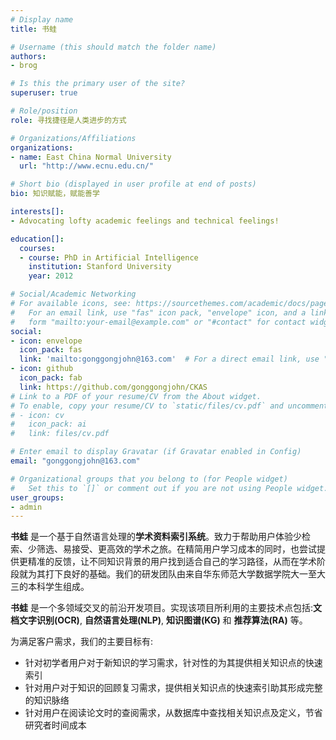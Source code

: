 ```yaml
---
# Display name
title: 书蛙

# Username (this should match the folder name)
authors:
- brog

# Is this the primary user of the site?
superuser: true

# Role/position
role: 寻找捷径是人类进步的方式

# Organizations/Affiliations
organizations:
- name: East China Normal University
  url: "http://www.ecnu.edu.cn/"

# Short bio (displayed in user profile at end of posts)
bio: 知识赋能，赋能善学

interests[]:
- Advocating lofty academic feelings and technical feelings!

education[]:
  courses:
  - course: PhD in Artificial Intelligence
    institution: Stanford University
    year: 2012

# Social/Academic Networking
# For available icons, see: https://sourcethemes.com/academic/docs/page-builder/#icons
#   For an email link, use "fas" icon pack, "envelope" icon, and a link in the
#   form "mailto:your-email@example.com" or "#contact" for contact widget.
social:
- icon: envelope
  icon_pack: fas
  link: 'mailto:gonggongjohn@163.com'  # For a direct email link, use "mailto:test@example.org".
- icon: github
  icon_pack: fab
  link: https://github.com/gonggongjohn/CKAS
# Link to a PDF of your resume/CV from the About widget.
# To enable, copy your resume/CV to `static/files/cv.pdf` and uncomment the lines below.
# - icon: cv
#   icon_pack: ai
#   link: files/cv.pdf

# Enter email to display Gravatar (if Gravatar enabled in Config)
email: "gonggongjohn@163.com"

# Organizational groups that you belong to (for People widget)
#   Set this to `[]` or comment out if you are not using People widget.
user_groups:
- admin
---
```


**书蛙** 是一个基于自然语言处理的**学术资料索引系统**。致力于帮助用户体验少检索、少筛选、易接受、更高效的学术之旅。在精简用户学习成本的同时，也尝试提供更精准的反馈，让不同知识背景的用户找到适合自己的学习路径，从而在学术阶段就为其打下良好的基础。我们的研发团队由来自华东师范大学数据学院大一至大三的本科学生组成。

**书蛙** 是一个多领域交叉的前沿开发项目。实现该项目所利用的主要技术点包括:**文档文字识别(OCR)**, **自然语言处理(NLP)**, **知识图谱(KG)** 和 **推荐算法(RA)** 等。

为满足客户需求，我们的主要目标有:
- 针对初学者用户对于新知识的学习需求，针对性的为其提供相关知识点的快速索引
- 针对用户对于知识的回顾复习需求，提供相关知识点的快速索引助其形成完整的知识脉络
- 针对用户在阅读论文时的查阅需求，从数据库中查找相关知识点及定义，节省研究者时间成本
